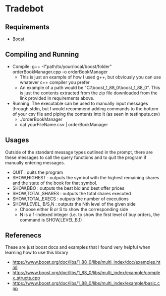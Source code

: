 # Tradebot

## Requirements
- [Boost](https://archives.boost.io/release/1.88.0/source/)

## Compiling and Running
- Compile: g++ -I"path/to/your/local/boost/folder" orderBookManager.cpp -o  orderBookManager
    - This is just an example of how I used g++, but obviously you can use whatever c++ compiler you prefer 
    - An example of a path would be "C:\boost_1_88_0\boost_1_88_0". This is just the contents extracted from the zip file downloaded from the link provided in requirements above.
- Running: The executable can be used to manually input messages through stdin, but I would recommend adding commands to the bottom of your csv file and piping the contents into it (as seen in testInputs.csv)
    - ./orderBookManager 
    - cat yourFileName.csv | orderBookManager

## Usages
Outside of the standard message types outlined in the prompt, there are these messages to call the query functions and to quit the program if manually entering messages.
- QUIT : quits the program
- SHOW,HIGHEST : outputs the symbol with the highest remaining shares and the state of the book for that symbol.
- SHOW,BBO : outputs the best bid and best offer prices
- SHOW,TOTAL,SHARES : outputs the total shares executed
- SHOW,TOTAL,EXECS :  outputs the number of executions
- SHOW,LEVEL, B/S,N : outputs the Nth level of the given side
    - Choose either B or S to show the corresponding side
    - N is a 1-indexed integer (i.e. to show the first level of buy orders, the command is SHOW,LEVEL,B,1)

## Referenecs
These are just boost docs and examples that I found very helpful when learning how to use this library
- https://www.boost.org/doc/libs/1_88_0/libs/multi_index/doc/examples.html
- https://www.boost.org/doc/libs/1_88_0/libs/multi_index/example/complex_structs.cpp
- https://www.boost.org/doc/libs/1_88_0/libs/multi_index/example/basic.cpp
